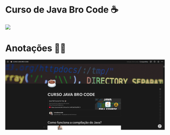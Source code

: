 # Curso de Java Bro Code ☕
<a href="https://www.youtube.com/watch?v=xk4_1vDrzzo&t=136s&pp=ygUUYnJvIGNvZGUgamF2YSBDT1VSU0U%3D">
  <img src="https://i.ytimg.com/vi/xk4_1vDrzzo/hq720.jpg?sqp=-oaymwEcCNAFEJQDSFXyq4qpAw4IARUAAIhCGAFwAcABBg==&rs=AOn4CLDIGC1UnH_XVz5NaWdKYCpeXLuUYQ"/>
</a>

# Anotações ✍🏻
<a href="https://www.notion.so/CURSO-JAVA-BRO-CODE-14607f0235ba80caa657ebb16af62e8f">
  <img src="capaNotion.png"/>
</a>
